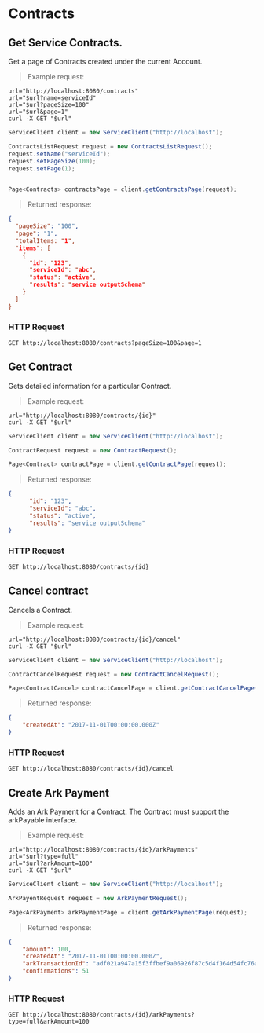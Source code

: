 # Contracts

## Get Service Contracts.
 
Get a page of Contracts created under the current Account.

> Example request:

```shell
url="http://localhost:8080/contracts"
url="$url?name=serviceId"
url="$url?pageSize=100"
url="$url&page=1"
curl -X GET "$url"  
```

```java
ServiceClient client = new ServiceClient("http://localhost");

ContractsListRequest request = new ContractsListRequest();
request.setName("serviceId");
request.setPageSize(100);
request.setPage(1);


Page<Contracts> contractsPage = client.getContractsPage(request);
```

> Returned response:

```json
{
  "pageSize": "100",
  "page": "1",
  "totalItems: "1",
  "items": [
    {
      "id": "123",
      "serviceId": "abc",
      "status": "active",
      "results": "service outputSchema"
    }
  ]
}
```

### HTTP Request

`GET http://localhost:8080/contracts?pageSize=100&page=1`

## Get Contract

Gets detailed information for a particular Contract.

> Example request:

```shell
url="http://localhost:8080/contracts/{id}"
curl -X GET "$url"  
```

```java
ServiceClient client = new ServiceClient("http://localhost");

ContractRequest request = new ContractRequest();

Page<Contract> contractPage = client.getContractPage(request);
```

> Returned response:

```json
{
      "id": "123",
      "serviceId": "abc",
      "status": "active",
      "results": "service outputSchema"
}
```

### HTTP Request

`GET http://localhost:8080/contracts/{id}`

## Cancel contract

Cancels a Contract.

> Example request:

```shell
url="http://localhost:8080/contracts/{id}/cancel"
curl -X GET "$url"  
```

```java
ServiceClient client = new ServiceClient("http://localhost");

ContractCancelRequest request = new ContractCancelRequest();

Page<ContractCancel> contractCancelPage = client.getContractCancelPage(request);
```
> Returned response:

```json
{
    "createdAt": "2017-11-01T00:00:00.000Z"
}
```

### HTTP Request

`GET http://localhost:8080/contracts/{id}/cancel`

## Create Ark Payment

Adds an Ark Payment for a Contract. The Contract must support the arkPayable interface.

> Example request:

```shell
url="http://localhost:8080/contracts/{id}/arkPayments"
url="$url?type=full"
url="$url?arkAmount=100"
curl -X GET "$url"  
```

```java
ServiceClient client = new ServiceClient("http://localhost");

ArkPayentRequest request = new ArkPaymentRequest();

Page<ArkPayment> arkPaymentPage = client.getArkPaymentPage(request);
```

> Returned response:

```json
{
    "amount": 100,
    "createdAt": "2017-11-01T00:00:00.000Z",
    "arkTransactionId": "adf021a947a15f3ffbef9a06926f87c5d4f164d54fc76a42d7bff4cb33081d89",
    "confirmations": 51
}
```

### HTTP Request

`GET http://localhost:8080/contracts/{id}/arkPayments?type=full&arkAmount=100`
